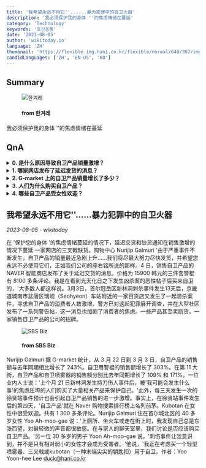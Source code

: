 ```yaml
---
title: '我希望永远不用它''......暴力犯罪中的自卫火器'
description: '我必须保护我的身体 ''的焦虑情绪在蔓延'
category: 'Technology'
keywords: '호신용품'
date: '2023-08-05'
author: 'wikitoday.io'
language: 'ZH'
thumbnail: 'https://flexible.img.hani.co.kr/flexible/normal/640/307/imgdb/original/2023/0804/20230804502176.jpg'
candidLanguages: ['ZH', 'EN-US', 'KO']
---
```


## Summary



<figure>
    <img src="https://flexible.img.hani.co.kr/flexible/normal/640/307/imgdb/original/2023/0804/20230804502176.jpg" alt="한겨레" />
    <figcaption>
        <h4> from 한겨레</h4>
    </figcaption>
</figure>


我必须保护我的身体 ''的焦虑情绪在蔓延


## QnA


<details>
    <summary><b>0. 是什么原因导致自卫产品销量激增？</b></summary>
    自卫产品销量激增的原因是不断发生的严重事件和个人希望保护自己的焦虑。
</details>

<details>
    <summary><b>1. 哪家网店发布了延迟发货的消息？</b></summary>
    销售自卫产品的 NAVER Smart Store 发布了一条关于延迟交货的消息。
</details>

<details>
    <summary><b>2. G-market 上的自卫产品销量增长了多少？</b></summary>
    从 3 月 22 日到 3 月 3 日，G-market 上的自卫产品销售额与去年同期相比增长了 243%。
</details>

<details>
    <summary><b>3. 人们为什么购买自卫产品？</b></summary>
    人们购买自卫产品，是因为对潜在伤害的焦虑和保护自己的需要。
</details>

<details>
    <summary><b>4. 哪些自卫产品受女性欢迎？</b></summary>
    Kubotan 是一种末端带尖的钥匙扣，深受女性喜爱，用于自卫。
</details>



## 我希望永远不用它''......暴力犯罪中的自卫火器

_2023-08-05 - wikitoday_

在 '保护您的身体 '的焦虑情绪蔓延的情况下，延迟交货和缺货通知在销售激增的情况下蔓延 一家网店的三叉戟缺货。购物中心 Nurijip Galmuri '由于严重事件不断发生，自卫产品的销量最近急剧上升......我们将尽最大努力尽快发货，并希望您永远不必使用它们，正如我们公司的座右铭所说的那样。4 日，销售自卫产品的 NAVER 智能商店发布了关于延迟交货的消息。价格为 15900 韩元的三件套警棍有 8100 多条评论。我是在看到光天化日之下发生凶杀案的恶性帖子后买来自卫的，'大多数人都这样说。3月3日，首尔冠岳区新林洞刺杀事件发生13天后，京畿道城南市盆唐区瑞岘（Seohyeon）车站附近的一家百货店又发生了一起滥杀案件，寻求自卫产品的消费者人数激增。警方已对这起犯罪展开调查，并在大型社区发布了一系列警告帖，这一消息也加剧了消费者的焦虑。一些产品甚至卖断货。一家销售自卫产品的公司的招牌。


<figure>
    <img src="https://img.biz.sbs.co.kr/upload/2023/08/04/ixf1691116949643.jpg" alt="SBS Biz" />
    <figcaption>
        <h4> from SBS Biz</h4>
    </figcaption>
</figure>


Nurijip Galmuri 据 G-market 统计，从 3 月 22 日到 3 月 3 日，自卫产品的销售额与去年同期相比增长了 243%。自卫用警棍的销售额增长了 303%。在第 11 大街，自卫产品和自卫喷雾器的销售额分别比去年同期增长了 109% 和 171%。一位业内人士说：'上个月 21 日新林洞发生持刀伤人事件后，被'我可能会发生什么事'的焦虑压垮的人们购买了大量相关产品来保护自己。'此外，每三天发生一次的徐贤站事件预计也会引起自卫产品销售的进一步激增。事实上，在徐贤站事件发生后的第四天，'自卫产品'就在 Naver 购物搜索排行榜上名列前茅。Kubotan 在女性中很受欢迎。共有 1 300 多条评论。Nurijip Galmuri 住在首尔城北区的 40 多岁女性 Yoo Ah-moo-gae 说：'上厕所、坐火车或走在街上时，我发现自己总是东张西望，对最轻微的声音都很敏感。在与家人的聊天室里，我们讨论是否应该购买自卫产品。'另一位 30 多岁的男子 Yoon Ah-moo-gae 说，'刺伤事件让我意识到，并不是只有相对弱小的女性才会成为受害者。'他说，'我正在考虑买一个轻型喷雾器、三叉戟或kubotan（一种末端尖尖的钥匙扣）用于自卫。作者：Yoo Yoon-hee Lee duck@hani.co.kr

